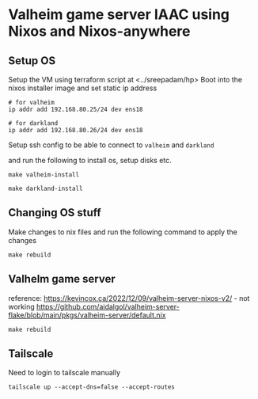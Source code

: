 # Valheim game server IAAC using Nixos and Nixos-anywhere

## Setup OS

Setup the VM using terraform script at <../sreepadam/hp>
Boot into the nixos installer image and set static ip address

```
# for valheim
ip addr add 192.168.80.25/24 dev ens18

# for darkland
ip addr add 192.168.80.26/24 dev ens18
```

Setup ssh config to be able to connect to `valheim` and `darkland`

and run the following to install os, setup disks etc.

```
make valheim-install
```

```
make darkland-install
```

## Changing OS stuff

Make changes to nix files and run the following command to apply the changes

```
make rebuild
```

## Valhelm game server

reference:
https://kevincox.ca/2022/12/09/valheim-server-nixos-v2/ - not working
https://github.com/aidalgol/valheim-server-flake/blob/main/pkgs/valheim-server/default.nix

```
make rebuild
```

## Tailscale

Need to login to tailscale manually

```
tailscale up --accept-dns=false --accept-routes
```
